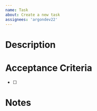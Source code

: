 ```yaml
---
name: Task
about: Create a new task
assignees: 'argondev22'
---
```


# Description
<!-- Brief description of the task -->

# Acceptance Criteria
<!-- What needs to be done to complete this task -->
- [ ]

# Notes
<!-- Any additional information (optional) -->
